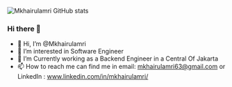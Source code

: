 <!-- [![Anurag's github stats](https://github-readme-stats.vercel.app/api?username=mulzahrian)](https://github.com/anuraghazra/github-readme-stats)
 -->
 ![Mkhairulamri GitHub stats](https://github-readme-stats.vercel.app/api?username=Mkhairulamri&show_icons=true&theme=radical)
 
<!--  ### What Language I Use
 [![Top Langs](https://github-readme-stats.vercel.app/api/top-langs/?username=mulzahrian&langs_count=8)]) -->


### Hi there 👋
- 👋 Hi, I’m @Mkhairulamri
- 👀 I’m interested in Software Engineer
- 🌱 I’m Currently working as a Backend Engineer in a Central Of Jakarta
- 📫 How to reach me can find me in email: mkhairulamri63@gmail.com or LinkedIn : www.linkedin.com/in/mkhairulamri/

<!---
Mkhairulamri/Mkhairulamri is a ✨ special ✨ repository because its `README.md` (this file) appears on your GitHub profile.
You can click the Preview link to take a look at your changes.
--->
